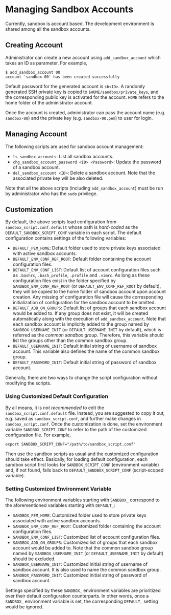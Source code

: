 # Managing Sandbox Accounts #

Currently, sandbox is account based. The development environment is shared among all the sandbox accounts. 

## Creating Account ##

Administrator can create a new account using `add_sandbox_account` which takes an ID as parameter. For example, 

    $ add_sandbox_account 00
    account 'sandbox-00' has been created successfully

Default password for the generated account is `sb<ID>`. A randomly generated SSH private key is copied to `$HOME/sandbox/private_keys`, and the corresponding public key is activated for the account. `HOME` refers to the home folder of the administrator account. 

Once the account is created, administrator can pass the account name (e.g. `sandbox-00`) and the private key (e.g. `sandbox-00.pem`) to user for login. 

## Managing Account ##

The following scripts are used for sandbox account management: 

- `ls_sandbox_accounts`: List all sandbox accounts. 
- `chg_sandbox_account_password <ID> <Password>`: Update the password of a sandbox account. 
- `del_sandbox_account <ID>`: Delete a sandbox account. Note that the associated private key will be also deleted. 

Note that all the above scripts (including `add_sandbox_account`) must be run by administrator who has the `sudo` privilege. 

## Customization ##

By default, the above scripts load configuration from `sandbox_script.conf.default` whose path is *hard-coded* as the `DEFAULT_SANDBOX_SCRIPT_CONF` variable in each script. The default configuration contains settings of the following variables: 

- `DEFAULT_PEM_HOME`: Default folder used to store private keys associated with active sandbox accounts. 
- `DEFAULT_ENV_CONF_REF_ROOT`: Default folder containing the account configuration files. 
- `DEFAULT_ENV_CONF_LIST`: Default list of account configuration files such as `.bashrc`, `.bash_profile`, `.profile` and `.vimrc`. As long as these configuration files exist in the folder specified by `SANDBOX_ENV_CONF_REF_ROOT` (or `DEFAULT_ENV_CONF_REF_ROOT` by default), they will be copied to the home folder of sandbox account upon account creation. Any missing of configuration file will cause the corresponding initialization of configuration for the sandbox account to be omitted.
- `DEFAULT_ADD_ON_GROUPS`: Default list of groups that each sandbox account would be added to. If any group does not exist, it will be created automatically along with the execution of `add_sandbox_account`. Note that each sandbox account is implicitly added to the group named by `SANDBOX_USERNAME_INIT` (or `DEFAULT_USERNAME_INIT` by default), which is referred as the *common sandbox group*. Therefore, this variable should list the groups other than the common sandbox group. 
- `DEFAULT_USERNAME_INIT`: Default initial string of username of sandbox account. This variable also defines the name of the common sandbox group. 
- `DEFAULT_PASSWORD_INIT`: Default initial string of password of sandbox account. 

Generally, there are two ways to change the script configuration without modifying the scripts. 

### Using Customized Default Configuration ### 

By all means, it is *not recommended* to edit the `sandbox_script.conf.default` file. Instead, you are suggested to copy it out, e.g. saved as `sandbox_script.conf`, and further make changes in `sandbox_script.conf`. Once the customization is done, set the environment variable `SANDBOX_SCRIPT_CONF` to refer to the path of the customized configuration file. For example, 

    export SANDBOX_SCRIPT_CONF="/path/to/sandbox_script.conf"

Then use the sandbox scripts as usual and the customized configuration should take effect. Basically, for loading default configuration, each sandbox script first looks for `SANDBOX_SCRIPT_CONF` (environment variable) and, if not found, falls back to `DEFAULT_SANDBOX_SCRIPT_CONF` (script-scoped variable). 

### Setting Customized Environment Variable ###

The following environment variables starting with `SANDBOX_` correspond to the aforementioned variables starting with `DEFAULT_`: 

- `SANDBOX_PEM_HOME`: Customized folder used to store private keys associated with active sandbox accounts.
- `SANDBOX_ENV_CONF_REF_ROOT`: Customized folder containing the account configuration files.
- `SANDBOX_ENV_CONF_LIST`: Customized list of account configuration files. 
- `SANDBOX_ADD_ON_GROUPS`: Customized list of groups that each sandbox account would be added to. Note that the common sandbox group named by `SANDBOX_USERNAME_INIT` (or `DEFAULT_USERNAME_INIT` by default) should be excluded.
- `SANDBOX_USERNAME_INIT`: Customized initial string of username of sandbox account. It is also used to name the common sandbox group. 
- `SANDBOX_PASSWORD_INIT`: Customized initial string of password of sandbox account.

Settings specified by these `SANDBOX_` environment variables are prioritized over their default configuration counterparts. In other words, once a `SANDBOX_` environment variable is set, the corresponding `DEFAULT_` setting would be ignored. 
